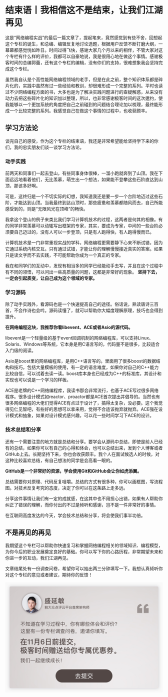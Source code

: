 # 结束语丨我相信这不是结束，让我们江湖再见
这是“网络编程实战”的最后一篇文章了，提起笔来，竟然感觉到有些不舍，回想起这个专栏的诞生，和总编、编辑反复地讨论选题，根据用户反馈不断打磨大纲，一幕幕都感觉恍如昨日。时间过得飞快，感谢大家几个月以来的相伴，不管大家对这个专栏有什么样的评价，我都可以自豪地说，我是很用心地在做这个事情。感谢极客时间的总编郭蕾，还有这个专栏的编辑，没有你们的支持，很难想象我会坚持完成这个专栏。

虽然我自认是个高性能网络编程领域的老手，但是在此之前，整个知识体系都是碎片化的，实践中虽然有过一些经验和教训，却很难形成一个完整的系列。平时也读过不少网络编程方面的书，大多也是为了解决实践问题进行的查疑解惑，从来没有动力去把这些碎片化的知识加以整理，所以，也非常感谢极客时间的这次邀约，使我能够以一个更加系统的角度把自己之前碰到的问题结合理论加以梳理，最终能形成一个比较完整的系列。我感觉自己在做这个事情的过程中，也收获颇丰。

## 学习方法论

谈完自己的感受，作为这个专栏的结束语，我还是非常希望能给坚持学下来的你们，我的忠实朋友们谈一谈学习方法论。

### 动手实践

前两天和同事们一起去登山，有些同事身体很棒，一溜小跑就奔到了山顶。我在下面远远地看着他们，无比羡慕，萌生出一个想法，如果能不登攀这些石阶直达到山顶，那该多好啊。

可是，这终归是一个不切实际的幻想，我知道我还是要一步一个台阶地迈过这些石阶，才能达到山顶。当我最终到达山顶时，那些疲惫和羡慕都随风而去，自己所能感受到的，则是“无限风光在顶峰”的畅快。

我拿这个登山的例子来类比我们学习计算机技术的过程，这两者是何其的相像。有的同学非常羡慕可以动辄写出框架的专家，其实，要成为专家，中间的一些台阶必须要自己迈过的，没有人可以一步登顶，只是有人跑得快，有人跑得慢而已。

计算机技术是一门非常重视实战的学科，网络编程更需要静下心来不断试错，因为它通过系统内核交互。只有通过试错，才能让你的理解慢慢接近真实的答案。如果只是读文字而不去实践，不可能帮助你成为一个真正的专家。

我在和同学们的互动中，发现有相当多的同学已经能动手去写，并且在这个过程中有不同的领悟，可以问出一些高质量的问题，这都是非常好的现象。 **坚持下去，一定会引起质变，让自己成为这个领域的专家。**

### 学习源码

除了动手实践外，看源码也是一个快速提高自己的途径。俗话说，熟读唐诗三百首，不会作诗也会吟。源码读懂了，就可以帮助你大幅度理解原理，技巧也会得到提升。

**在网络编程这块，我推荐你看libevent、ACE或者Asio的源代码。**

libevent是一个轻量级的基于event回调机制的网络编程库，可以支持Linux、Solaris、Windows等系统，它本身是用C语言写的，代码量不是很多，比较适合入门级的阅读。

Asio是boost里的网络编程库，是用C++语言写的。里面用了很多boost的数据结构和技巧，包括大量模板的使用，有一定的语言难度，如果你对自己的C++能力比较自信，可以试着去读一读。boost库本身也已经成为C++的标准库，其设计和实现也可以说是一个学习的样板。

ACE是老牌的C++网络编程库，我读书那会非常流行，也基于ACE写过很多网络程序。很多设计模式如reactor、proactor都是ACE首次提出并倡导的。当然也有很多网络编程的大佬们觉得ACE有点过于设计了，搞得太复杂，没必要。这个我觉得见仁见智吧，有些好的思想可以拿来用，觉得不合适该抛弃就抛弃。ACE强在设计模式和抽象，如果对设计模式感兴趣，可以花一些时间学习下ACE的设计。

### 技术总结和分享

还有一个需要注意的地方就是总结和分享。要学会从源码中总结，即使是前人已经有的总结，如果你可以有自己的心得和体会，也可以总结出来，发到个人博客或者GitHub上去。长期坚持下来，你也会收获颇丰。我个人在面试候选人的时候，对这种比较喜欢总结，有自己想法的同学是会高看一眼的。

**GitHub是一个非常好的资源，学会使用Git和GitHub会让你如虎添翼。**

总结需要你对原理、代码反复咀嚼。总结的方式有很多种，你可以画框图，写流程图。对技术反复考究的态度，决定了你可以在这条路上走多远。

分享这件事情让我们有一定的成就感，在这其中也不用担心出错，如果有人帮助你纠正了错误的理解，而你付出的不过是倾听和感谢，岂不是一件非常好的事情。

在互联网高度发达的今天，学会技术总结和分享，将会使我们事半功倍。

## 不是再见的再见

我期望这个专栏可以帮助你快速复习和掌握网络编程相关的领域知识、编程模型，为你今后的职业发展奠定良好的基础。你可以写下你的心路历程，非常期望未来和你进一步的互动，我们江湖再见。

文章结尾处有一份调查问卷，希望你可以抽出两三分钟填写一下。我想认真倾听你对这个专栏的意见或者建议，期待你的反馈！

[![](images/158003/38f6fa699492d82e1ecb694378f3ba56.jpg)](https://jinshuju.net/f/Gg0ER9)